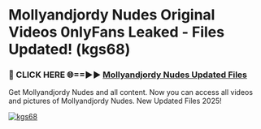 # Mollyandjordy Nudes Original Videos 0nlyFans Leaked - Files Updated! (kgs68)

<h3>🔴 CLICK HERE 🌐==►► <a href="https://tinyurl.com/yrmya6cz" rel="nofollow">Mollyandjordy Nudes Updated Files</a></h3>

Get Mollyandjordy Nudes and all content. Now you can access all videos and pictures of Mollyandjordy Nudes. New Updated Files 2025!

[![kgs68](https://i.imgur.com/FMdXYCs.gif)](https://tinyurl.com/yrmya6cz)
